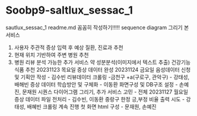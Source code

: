 # Soobp9-saltlux_sessac_1
sautlux_sessac_1
readme.md 꼼꼼히 작성하기!!!!!
sequence diagram 그리기
본 서비스
1. 사용자 주관적 증상 입력 후 예상 질환, 진료과 추천
2. 현재 위치 기반하여 주변 병원 추천
3. 병원 리뷰 분석
가능한 추가 서비스
약 성분분석(이미지에서 텍스트 추출)
건강기능식품 추천
20231123 목요일
증상 데이터 완성
20231124 금요일
음성데이터 신청 및 기획안 작성 - 김수빈
리뷰데이터 크롤링 -금천구 +a(구로구, 관악구) - 강태성, 배해빈
증상 데이터 학습방안 및 구체화 - 이동환
화면구성 및 DB구조 설정 - 손예진, 문재원
시퀀스 다이어그램 그리기, 추가 서비스 고민 - 전체
20231127 월요일
증상 데이터 파일 전처리 - 김수빈, 이동환
중랑구 한정 긍,부정 비율 출력 시도 - 강태성, 배혜빈
크롤링 계속 진행
첫 화면 html 구성 - 문재원, 손예진
